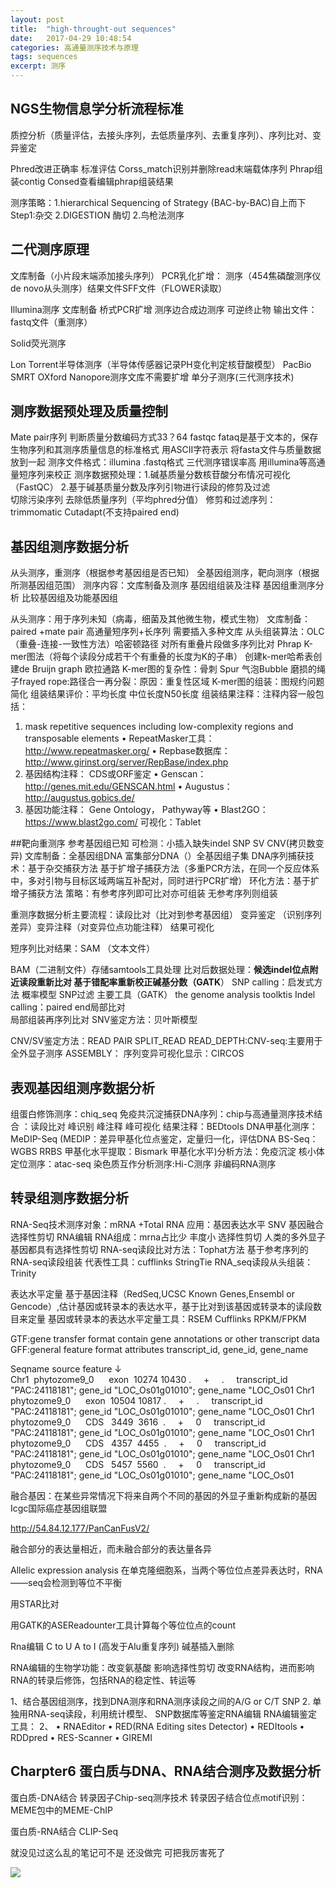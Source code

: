 ```yaml
---
layout: post
title:  "high-throught-out sequences"
date:   2017-04-29 10:48:54
categories: 高通量测序技术与原理
tags: sequences
excerpt: 测序
---
```


## NGS生物信息学分析流程标准
质控分析（质量评估，去接头序列，去低质量序列、去重复序列）、序列比对、变异鉴定


Phred改进正确率 标准评估
Corss_match识别并删除read末端载体序列
Phrap组装contig
Consed查看编辑phrap组装结果

测序策略：1.hierarchical Sequencing of Strategy (BAC-by-BAC)自上而下
Step1:杂交 2.DIGESTION 酶切 2.鸟枪法测序

## 二代测序原理
文库制备（小片段末端添加接头序列） PCR乳化扩增： 测序（454焦磷酸测序仪  de novo从头测序）结果文件SFF文件（FLOWER读取）

Illumina测序 文库制备 桥式PCR扩增 测序边合成边测序 可逆终止物 输出文件：fastq文件（重测序）

Solid荧光测序

Lon Torrent半导体测序（半导体传感器记录PH变化判定核苷酸模型）
PacBio SMRT   OXford Nanopore测序文库不需要扩增 单分子测序(三代测序技术)



## 测序数据预处理及质量控制

Mate pair序列 
判断质量分数编码方式33？64 fastqc  fataq是基于文本的，保存生物序列和其测序质量信息的标准格式 用ASCII字符表示 将fasta文件与质量数据放到一起
测序文件格式：illumina  .fastq格式
三代测序错误率高 用illumina等高通量短序列来校正
测序数据预处理：1.碱基质量分数核苷酸分布情况可视化 （FastQC） 2.基于碱基质量分数及序列引物进行读段的修剪及过滤  
切除污染序列 去除低质量序列（平均phred分值）
修剪和过滤序列：trimmomatic Cutadapt(不支持paired end)

## 基因组测序数据分析

从头测序，重测序（根据参考基因组是否已知）
全基因组测序，靶向测序（根据所测基因组范围）
测序内容：文库制备及测序 基因组组装及注释 基因组重测序分析 比较基因组及功能基因组

从头测序：用于序列未知（病毒，细菌及其他微生物，模式生物）
文库制备：paired +mate pair 高通量短序列+长序列
需要插入多种文库
从头组装算法：OLC（重叠-连接-一致性方法）哈密顿路径 对所有重叠片段做多序列比对
Phrap
K-mer图法（将每个读段分成若干个有重叠的长度为K的子串） 创建k-mer哈希表创建de Bruijn graph 欧拉通路
K-mer图的复杂性：骨刺 Spur 气泡Bubble 磨损的绳子frayed rope:路径合一再分裂：原因：重复性区域
K-mer图的组装：图规约问题 简化
组装结果评价：平均长度 中位长度N50长度 
组装结果注释：注释内容一般包括：
1. mask repetitive sequences including low-complexity regions and
transposable elements
• RepeatMasker工具： http://www.repeatmasker.org/
• Repbase数据库： http://www.girinst.org/server/RepBase/index.php
2. 基因结构注释： CDS或ORF鉴定
• Genscan： http://genes.mit.edu/GENSCAN.html
• Augustus： http://augustus.gobics.de/
3. 基因功能注释： Gene Ontology， Pathyway等
• Blast2GO： https://www.blast2go.com/ 
可视化：Tablet 


##靶向重测序
参考基因组已知 可检测：小插入缺失indel SNP SV CNV(拷贝数变异)
文库制备：全基因组DNA 富集部分DNA（）全基因组子集
DNA序列捕获技术：基于杂交捕获方法 基于扩增子捕获方法（多重PCR方法，在同一个反应体系中，多对引物与目标区域两端互补配对，同时进行PCR扩增）
环化方法：基于扩增子捕获方法
策略：有参考序列即可比对亦可组装 
      无参考序列则组装


重测序数据分析主要流程：读段比对（比对到参考基因组） 变异鉴定 （识别序列差异）变异注释（对变异位点功能注释） 结果可视化
                                                  

短序列比对结果：SAM （文本文件）

BAM（二进制文件）存储samtools工具处理
比对后数据处理：**候选indel位点附近读段重新比对
**基于错配率重新校正碱基分数（GATK****）
SNP calling：启发式方法 概率模型 SNP过滤
主要工具（GATK）  the genome analysis toolktis
Indel calling：paired end局部比对      
局部组装再序列比对
SNV鉴定方法：贝叶斯模型 

CNV/SV鉴定方法：READ PAIR
                SPLIT_READ
                READ_DEPTH:CNV-seq:主要用于全外显子测序
                ASSEMBLY：
序列变异可视化显示：CIRCOS

## 表观基因组测序数据分析

组蛋白修饰测序：chiq_seq 免疫共沉淀捕获DNA序列：chip与高通量测序技术结合 ：读段比对 峰识别 峰注释 峰可视化 结果注释：BEDtools
DNA甲基化测序：MeDIP-Seq (MEDIP：差异甲基化位点鉴定，定量归一化，评估DNA
BS-Seq：WGBS RRBS 甲基化水平提取：Bismark
甲基化水平)分析方法：免疫沉淀
核小体定位测序：atac-seq
染色质互作分析测序:Hi-C测序
非编码RNA测序

## 转录组测序数据分析
RNA-Seq技术测序对象：mRNA +Total RNA
应用：基因表达水平 SNV 基因融合 选择性剪切 RNA编辑
RNA组成：mrna占比少 丰度小
选择性剪切   人类的多外显子基因都具有选择性剪切
RNA-seq读段比对方法：Tophat方法
基于参考序列的RNA-seq读段组装
代表性工具：cufflinks  StringTie
RNA_seq读段从头组装：Trinity

表达水平定量
基于基因注释（RedSeq,UCSC Known Genes,Ensembl or Gencode）,估计基因或转录本的表达水平，基于比对到该基因或转录本的读段数目来定量
基因或转录本的表达水平定量工具：RSEM Cufflinks
RPKM/FPKM

GTF:gene transfer format contain gene annotations or other transcript data
GFF:general feature format 
attributes  transcript_id, gene_id, gene_name

Seqname      source     feature 
↓           
Chr1  phytozome9_0      exon  10274 10430 .     +     .     transcript_id "PAC:24118181"; gene_id "LOC_Os01g01010"; gene_name "LOC_Os01
Chr1  phytozome9_0      exon  10504 10817 .     +     .     transcript_id "PAC:24118181"; gene_id "LOC_Os01g01010"; gene_name "LOC_Os01
Chr1  phytozome9_0      CDS   3449  3616  .     +     0     transcript_id "PAC:24118181"; gene_id "LOC_Os01g01010"; gene_name "LOC_Os01
Chr1  phytozome9_0      CDS   4357  4455  .     +     0     transcript_id "PAC:24118181"; gene_id "LOC_Os01g01010"; gene_name "LOC_Os01
Chr1  phytozome9_0      CDS   5457  5560  .     +     0     transcript_id "PAC:24118181"; gene_id "LOC_Os01g01010"; gene_name "LOC_Os01

融合基因：在某些异常情况下将来自两个不同的基因的外显子重新构成新的基因
Icgc国际癌症基因组联盟 

http://54.84.12.177/PanCanFusV2/

融合部分的表达量相近，而未融合部分的表达量各异

Allelic expression analysis 
在单克隆细胞系，当两个等位位点差异表达时，RNA——seq会检测到等位不平衡


用STAR比对 

用GATK的ASEReadounter工具计算每个等位位点的count


Rna编辑
C to U  A to I (高发于Alu重复序列) 碱基插入删除

RNA编辑的生物学功能：改变氨基酸 影响选择性剪切 改变RNA结构，进而影响RNA的转录后修饰，包括RNA的稳定性、转运等

1、结合基因组测序，找到DNA测序和RNA测序读段之间的A/G or C/T SNP
2. 单独用RNA-seq读段，利用统计模型、 SNP数据库等鉴定RNA编辑 
RNA编辑鉴定工具：
2、
• RNAEditor
• RED(RNA Editing sites Detector)
• REDItools
• RDDpred
• RES-Scanner
• GIREMI 

## Charpter6 蛋白质与DNA、RNA结合测序及数据分析 
蛋白质-DNA结合
转录因子Chip-seq测序技术
转录因子结合位点motif识别：MEME包中的MEME-ChIP


蛋白质-RNA结合
CLIP-Seq

就没见过这么乱的笔记可不是  还没做完  可把我厉害死了 

![](https://img3.doubanio.com/view/status/median/public/7315579d71a02e3.webp)
